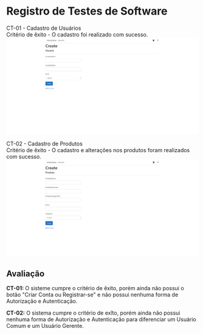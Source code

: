 # Registro de Testes de Software

CT-01 - Cadastro de Usuários <br>
Critério de êxito - O cadastro foi realizado com sucesso. <br>
![image](/docs/img/CadastroUsuario.png) <br>

CT-02 - Cadastro de Produtos <br>
Critério de êxito - O cadastro e alterações nos produtos foram realizados com sucesso.
![image](/docs/img/CadastroProdutos.png)

## Avaliação

**CT-01:** O sisteme cumpre o critério de êxito, porém ainda não possui o botão "Criar Conta ou Registrar-se" e não possui nenhuma forma de Autorização e Autenticação.

**CT-02:** O sistema cumpre o critério de exîto, porém ainda não possui nenhuma forma de Autorização e Autenticação para diferenciar um Usuário Comum e um Usuário Gerente.
